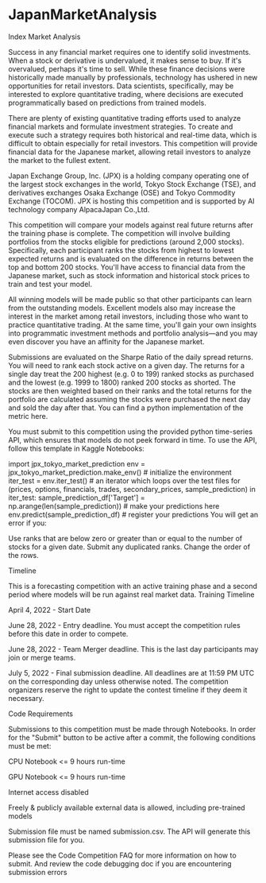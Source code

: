 # JapanMarketAnalysis
 Index Market Analysis

Success in any financial market requires one to identify solid investments. When a stock or derivative is undervalued, it makes sense to buy. If it's overvalued, perhaps it's time to sell. While these finance decisions were historically made manually by professionals, technology has ushered in new opportunities for retail investors. Data scientists, specifically, may be interested to explore quantitative trading, where decisions are executed programmatically based on predictions from trained models.

There are plenty of existing quantitative trading efforts used to analyze financial markets and formulate investment strategies. To create and execute such a strategy requires both historical and real-time data, which is difficult to obtain especially for retail investors. This competition will provide financial data for the Japanese market, allowing retail investors to analyze the market to the fullest extent.

Japan Exchange Group, Inc. (JPX) is a holding company operating one of the largest stock exchanges in the world, Tokyo Stock Exchange (TSE), and derivatives exchanges Osaka Exchange (OSE) and Tokyo Commodity Exchange (TOCOM). JPX is hosting this competition and is supported by AI technology company AlpacaJapan Co.,Ltd.

This competition will compare your models against real future returns after the training phase is complete. The competition will involve building portfolios from the stocks eligible for predictions (around 2,000 stocks). Specifically, each participant ranks the stocks from highest to lowest expected returns and is evaluated on the difference in returns between the top and bottom 200 stocks. You'll have access to financial data from the Japanese market, such as stock information and historical stock prices to train and test your model.

All winning models will be made public so that other participants can learn from the outstanding models. Excellent models also may increase the interest in the market among retail investors, including those who want to practice quantitative trading. At the same time, you'll gain your own insights into programmatic investment methods and portfolio analysis―and you may even discover you have an affinity for the Japanese market.


Submissions are evaluated on the Sharpe Ratio of the daily spread returns. You will need to rank each stock active on a given day. The returns for a single day treat the 200 highest (e.g. 0 to 199) ranked stocks as purchased and the lowest (e.g. 1999 to 1800) ranked 200 stocks as shorted. The stocks are then weighted based on their ranks and the total returns for the portfolio are calculated assuming the stocks were purchased the next day and sold the day after that. You can find a python implementation of the metric here.

You must submit to this competition using the provided python time-series API, which ensures that models do not peek forward in time. To use the API, follow this template in Kaggle Notebooks:

import jpx_tokyo_market_prediction
env = jpx_tokyo_market_prediction.make_env()   # initialize the environment
iter_test = env.iter_test()    # an iterator which loops over the test files
for (prices, options, financials, trades, secondary_prices, sample_prediction) in iter_test:
    sample_prediction_df['Target'] = np.arange(len(sample_prediction))  # make your predictions here
    env.predict(sample_prediction_df)   # register your predictions
You will get an error if you:

Use ranks that are below zero or greater than or equal to the number of stocks for a given date.
Submit any duplicated ranks.
Change the order of the rows.

Timeline

This is a forecasting competition with an active training phase and a second period where models will be run against real market data.
Training Timeline

April 4, 2022 - Start Date

June 28, 2022 - Entry deadline. You must accept the competition rules before this date in order to compete.

June 28, 2022 - Team Merger deadline. This is the last day participants may join or merge teams.

July 5, 2022 - Final submission deadline.
All deadlines are at 11:59 PM UTC on the corresponding day unless otherwise noted. The competition organizers reserve the right to update the contest timeline if they deem it necessary.

Code Requirements

Submissions to this competition must be made through Notebooks. In order for the "Submit" button to be active after a commit, the following conditions must be met:

CPU Notebook <= 9 hours run-time

GPU Notebook <= 9 hours run-time

Internet access disabled

Freely & publicly available external data is allowed, including pre-trained models

Submission file must be named submission.csv. The API will generate this submission file for you.

Please see the Code Competition FAQ for more information on how to submit. And review the code debugging doc if you are encountering submission errors